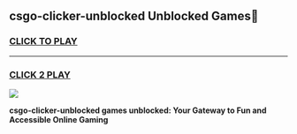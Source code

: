 
## csgo-clicker-unblocked Unblocked Games👋
<h3>
<a href="https://news.freeplayer.one?title=csgo-clicker-unblocked&ref=16F">CLICK TO PLAY</a></h3>
<hr>

<h3>
<a href="https://news.freeplayer.one?title=csgo-clicker-unblocked&ref=16F">CLICK 2 PLAY</a>
  
</h3>

<a href="https://news.freeplayer.one?title=csgo-clicker-unblocked&ref=16F/"><img src="https://clearcache.store/games.png"></a>


**csgo-clicker-unblocked games unblocked: Your Gateway to Fun and Accessible Online Gaming**
